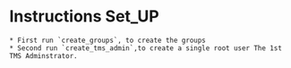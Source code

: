 # Instructions Set_UP
    * First run `create_groups`, to create the groups
    * Second run `create_tms_admin`,to create a single root user The 1st TMS Adminstrator.